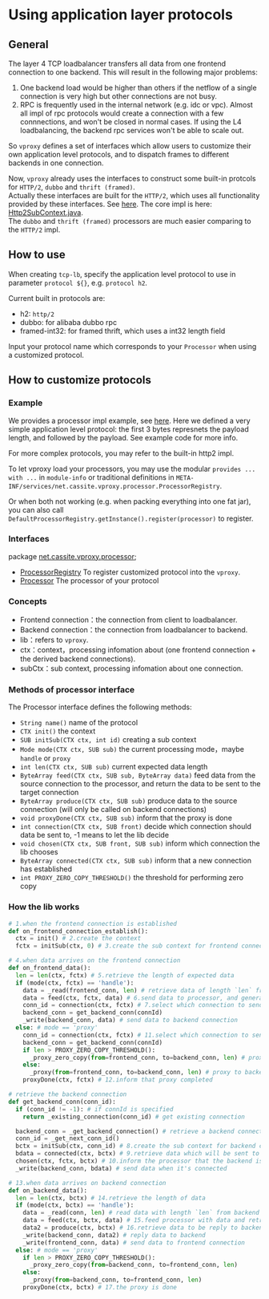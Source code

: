 # Using application layer protocols

## General

The layer 4 TCP loadbalancer transfers all data from one frontend connection to one backend. This will result in the following major problems:

1. One backend load would be higher than others if the netflow of a single connection is very high but other connections are not busy.
2. RPC is frequently used in the internal network (e.g. idc or vpc). Almost all impl of rpc protocols would create a connection with a few connnections, and won't be closed in normal cases. If using the L4 loadbalancing, the backend rpc services won't be able to scale out.

So `vproxy` defines a set of interfaces which allow users to customize their own application level protocols, and to dispatch frames to different backends in one connection.

Now, `vproxy` already uses the interfaces to construct some built-in protcols for `HTTP/2`, `dubbo` and `thrift (framed)`.  
Actually these interfaces are built for the `HTTP/2`, which uses all functionality provided by these interfaces. See [here](https://github.com/wkgcass/vproxy/tree/master/src/main/java/net/cassite/vproxy/processor/http2). The core impl is here: [Http2SubContext.java](https://github.com/wkgcass/vproxy/blob/master/src/main/java/net/cassite/vproxy/processor/http2/Http2SubContext.java).  
The `dubbo` and `thrift (framed)` processors are much easier comparing to the `HTTP/2` impl.

## How to use

When creating `tcp-lb`, specify the application level protocol to use in parameter `protocol ${}`, e.g. `protocol h2`.

Current built in protocols are:

* h2: `http/2`
* dubbo: for alibaba dubbo rpc
* framed-int32: for framed thrift, which uses a int32 length field

Input your protocol name which corresponds to your `Processor` when using a customized protocol.

## How to customize protocols

### Example

We provides a processor impl example, see [here](https://github.com/wkgcass/vproxy-customized-application-layer-protocols-example). Here we defined a very simple application level protocol: the first 3 bytes represnets the payload length, and followed by the payload. See example code for more info.

For more complex protocols, you may refer to the built-in http2 impl.

To let vproxy load your processors, you may use the modular `provides ... with ...` in `module-info` or traditional definitions in `META-INF/services/net.cassite.vproxy.processor.ProcessorRegistry`.

Or when both not working (e.g. when packing everything into one fat jar), you can also call `DefaultProcessorRegistry.getInstance().register(processor)` to register.

### Interfaces

package [net.cassite.vproxy.processor](https://github.com/wkgcass/vproxy/tree/master/src/main/java/net/cassite/vproxy/processor);

* [ProcessorRegistry](https://github.com/wkgcass/vproxy/blob/master/src/main/java/net/cassite/vproxy/processor/ProcessorRegistry.java) To register customized protocol into the `vproxy`.
* [Processor](https://github.com/wkgcass/vproxy/blob/master/src/main/java/net/cassite/vproxy/processor/Processor.java) The processor of your protocol

### Concepts

* Frontend connection：the connection from client to loadbalancer.
* Backend connection：the connection from loadbalancer to backend.
* lib：refers to `vproxy`.
* ctx：context，processing infomation about (one frontend connection + the derived backend connections).
* subCtx：sub context, processing infomation about one connection.

### Methods of processor interface

The Processor interface defines the following methods:

* `String name()` name of the protocol
* `CTX init()` the context
* `SUB initSub(CTX ctx, int id)` creating a sub context
* `Mode mode(CTX ctx, SUB sub)` the current processing mode，maybe `handle` or `proxy`
* `int len(CTX ctx, SUB sub)` current expected data length
* `ByteArray feed(CTX ctx, SUB sub, ByteArray data)` feed data from the source connection to the processor, and return the data to be sent to the target connection
* `ByteArray produce(CTX ctx, SUB sub)` produce data to the source connection (will only be called on backend connections)
* `void proxyDone(CTX ctx, SUB sub)` inform that the proxy is done
* `int connection(CTX ctx, SUB front)` decide which connection should data be sent to, -1 means to let the lib decide
* `void chosen(CTX ctx, SUB front, SUB sub)` inform which connection the lib chooses
* `ByteArray connected(CTX ctx, SUB sub)` inform that a new connection has established
* `int PROXY_ZERO_COPY_THRESHOLD()` the threshold for performing zero copy

### How the lib works

```python
# 1.when the frontend connection is established
def on_frontend_connection_establish():
  ctx = init() # 2.create the context
  fctx = initSub(ctx, 0) # 3.create the sub context for frontend connection

# 4.when data arrives on the frontend connection
def on_frontend_data():
  len = len(ctx, fctx) # 5.retrieve the length of expected data
  if (mode(ctx, fctx) == 'handle'):
    data = _read(frontend_conn, len) # retrieve data of length `len` from frontend connection
    data = feed(ctx, fctx, data) # 6.send data to processor, and generate data to send to backend
    conn_id = connection(ctx, fctx) # 7.select which connection to send data to
    backend_conn = get_backend_conn(connId)
    _write(backend_conn, data) # send data to backend connection
  else: # mode == 'proxy'
    conn_id = connection(ctx, fctx) # 11.select which connection to send data to
    backend_conn = get_backend_conn(connId)
    if len > PROXY_ZERO_COPY_THRESHOLD():
      _proxy_zero_copy(from=frontend_conn, to=backend_conn, len) # proxy to backend
    else:
      _proxy(from=frontend_conn, to=backend_conn, len) # proxy to backend
    proxyDone(ctx, fctx) # 12.inform that proxy completed

# retrieve the backend connection
def get_backend_conn(conn_id):
  if (conn_id != -1): # if connId is specified
    return _existing_connection(conn_id) # get existing connection

  backend_conn = _get_backend_connection() # retrieve a backend connection
  conn_id = _get_next_conn_id()
  bctx = initSub(ctx, conn_id) # 8.create the sub context for backend connection
  bdata = connected(ctx, bctx) # 9.retrieve data which will be sent to backend
  chosen(ctx, fctx, bctx) # 10.inform the processor that the backend is selected
  _write(backend_conn, bdata) # send data when it's connected

# 13.when data arrives on backend connection
def on_backend_data():
  len = len(ctx, bctx) # 14.retrieve the length of data
  if (mode(ctx, bctx) == 'handle'):
    data = _read(conn, len) # read data with length `len` from backend connection
    data = feed(ctx, bctx, data) # 15.feed processor with data and retrieve the data to be sent to frontend connection
    data2 = produce(ctx, bctx) # 16.retrieve data to be reply to backend
    _write(backend_conn, data2) # reply data to backend
    _write(frontend_conn, data) # send data to frontend connection
  else: # mode == 'proxy'
    if len > PROXY_ZERO_COPY_THRESHOLD():
      _proxy_zero_copy(from=backend_conn, to=frontend_conn, len)
    else:
      _proxy(from=backend_conn, to=frontend_conn, len)
    proxyDone(ctx, bctx) # 17.the proxy is done
```
